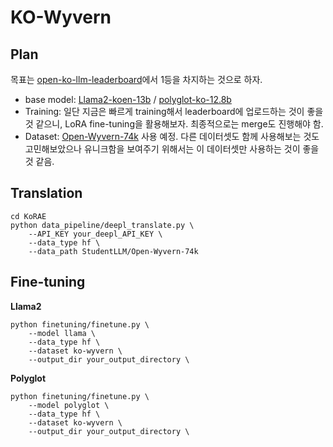 # KO-Wyvern

## Plan

목표는 [open-ko-llm-leaderboard](https://huggingface.co/spaces/upstage/open-ko-llm-leaderboard)에서 1등을 차지하는 것으로 하자.

- base model: [Llama2-koen-13b](beomi/llama-2-ko-7b) / [polyglot-ko-12.8b](https://huggingface.co/EleutherAI/polyglot-ko-12.8b)
- Training: 일단 지금은 빠르게 training해서 leaderboard에 업로드하는 것이 좋을 것 같으니, LoRA fine-tuning을 활용해보자. 최종적으로는 merge도 진행해야 함.
- Dataset: [Open-Wyvern-74k](https://huggingface.co/datasets/StudentLLM/Open-Wyvern-74k) 사용 예정. 다른 데이터셋도 함께 사용해보는 것도 고민해보았으나 유니크함을 보여주기 위해서는 이 데이터셋만 사용하는 것이 좋을 것 같음.

## Translation

```
cd KoRAE
python data_pipeline/deepl_translate.py \
    --API_KEY your_deepl_API_KEY \
    --data_type hf \
    --data_path StudentLLM/Open-Wyvern-74k
```

## Fine-tuning

**Llama2**
```
python finetuning/finetune.py \
    --model llama \
    --data_type hf \
    --dataset ko-wyvern \
    --output_dir your_output_directory \
```

**Polyglot**
```
python finetuning/finetune.py \
    --model polyglot \
    --data_type hf \
    --dataset ko-wyvern \
    --output_dir your_output_directory \
```